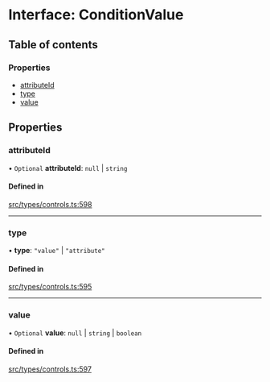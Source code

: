 # Interface: ConditionValue

## Table of contents

### Properties

- [attributeId](../wiki/ConditionValue#attributeid)
- [type](../wiki/ConditionValue#type)
- [value](../wiki/ConditionValue#value)

## Properties

### attributeId

• `Optional` **attributeId**: ``null`` \| `string`

#### Defined in

[src/types/controls.ts:598](https://github.com/decisively-io/interview-sdk/blob/919a52acaf4d23d3a6e65e9ac2647b658082e269/src/types/controls.ts#L598)

___

### type

• **type**: ``"value"`` \| ``"attribute"``

#### Defined in

[src/types/controls.ts:595](https://github.com/decisively-io/interview-sdk/blob/919a52acaf4d23d3a6e65e9ac2647b658082e269/src/types/controls.ts#L595)

___

### value

• `Optional` **value**: ``null`` \| `string` \| `boolean`

#### Defined in

[src/types/controls.ts:597](https://github.com/decisively-io/interview-sdk/blob/919a52acaf4d23d3a6e65e9ac2647b658082e269/src/types/controls.ts#L597)
